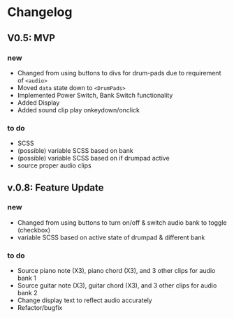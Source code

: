 # Changelog

## V0.5: MVP
### new
 * Changed from using buttons to divs for drum-pads due to requirement of `<audio>`
 * Moved `data` state down to `<DrumPads>`
 * Implemented Power Switch, Bank Switch functionality
 * Added Display
 * Added sound clip play onkeydown/onclick

### to do
 * SCSS
 * (possible) variable SCSS based on bank
 * (possible) variable SCSS based on if drumpad active
 * source proper audio clips

## v.0.8: Feature Update
### new
 * Changed from using buttons to turn on/off & switch audio bank to toggle (checkbox)
 * variable SCSS based on active state of drumpad & different bank

### to do
 * Source piano note (X3), piano chord (X3), and 3 other clips for audio bank 1
 * Source guitar note (X3), guitar chord (X3), and 3 other clips for audio bank 2
 * Change display text to reflect audio accurately
 * Refactor/bugfix